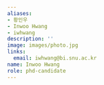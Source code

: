 ```yaml
---
aliases:
- 황인우
- Inwoo Hwang
- iwhwang
description: ''
image: images/photo.jpg
links:
  email: iwhwang@bi.snu.ac.kr
name: Inwoo Hwang
role: phd-candidate
---
```

